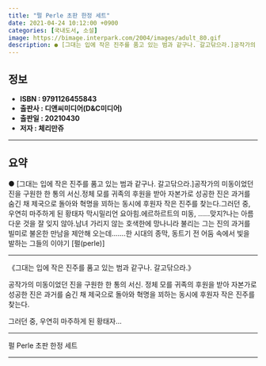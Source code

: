 ```yaml
---
title: "펄 Perle 초판 한정 세트"
date: 2021-04-24 10:12:00 +0900
categories: [국내도서, 소설]
image: https://bimage.interpark.com/2004/images/adult_80.gif
description: ● [그대는 입에 작은 진주를 품고 있는 범과 같구나. 갈고닦으라.]공작가의 미동이었던 진을 구원한 한 통의 서신.정체 모를 귀족의 후원을 받아 자본가로 성공한 진은 과거를 숨긴 채 제국으로 돌아와 혁명을 꾀하는 동시에 후원자 작은 진주를 찾는다.그러던 중, 우연히 마주하게 된 황태자
---
```


## **정보**

- **ISBN : 9791126455843**
- **출판사 : 디앤씨미디어(D&C미디어)**
- **출판일 : 20210430**
- **저자 : 체리만쥬**

------



## **요약**

●  [그대는 입에 작은 진주를 품고 있는 범과 같구나. 갈고닦으라.]공작가의 미동이었던 진을 구원한 한 통의 서신.정체 모를 귀족의 후원을 받아 자본가로 성공한 진은 과거를 숨긴 채 제국으로 돌아와 혁명을 꾀하는 동시에 후원자 작은 진주를 찾는다.그러던 중, 우연히 마주하게 된 황태자 막시밀리언 요아힘.에르하르트의 미동, ......맞지?나는 아름다운 것을 잘 잊지 않아.남녀 가리지 않는 호색한에 망나니라 불리는 그는 진의 과거를 빌미로 불온한 만남을 제안해 오는데.......한 시대의 종막, 동트기 전 어둠 속에서 빛을 발하는 그들의 이야기 [펄(perle)]

------

《그대는 입에 작은 진주를 품고 있는 범과 같구나.
갈고닦으라.》

공작가의 미동이었던 진을 구원한 한 통의 서신.
정체 모를 귀족의 후원을 받아 자본가로 성공한 진은 
과거를 숨긴 채 제국으로 돌아와 혁명을 꾀하는 동시에 후원자 작은 진주를 찾는다.

그러던 중, 우연히 마주하게 된 황태자... 

------


펄 Perle 초판 한정 세트 

------


